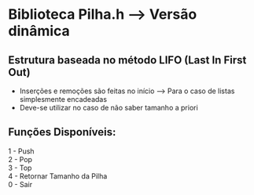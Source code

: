 # Biblioteca Pilha.h --> Versão dinâmica

## Estrutura baseada no método LIFO (Last In First Out)

 * Inserções e remoções são feitas no início --> Para o caso de listas simplesmente encadeadas 
 * Deve-se utilizar no caso de não saber tamanho a priori


## Funções Disponíveis:

1 - Push                            
2 - Pop                  
3 - Top                                           
4 - Retornar Tamanho da Pilha                   
0 - Sair           

 
